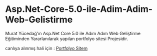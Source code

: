 # Asp.Net-Core-5.0-ile-Adim-Adim-Web-Gelistirme
Murat Yücedağ'ın Asp.Net Core 5.0 ile Adım Adım Web Geliştirme Eğitiminden Yararlanılarak yapılan portfolyo sitesi Projesidir.

canlıya alınmış hali için : [Portfolyo Sitem](https://www.devrimmehmet.com/)
